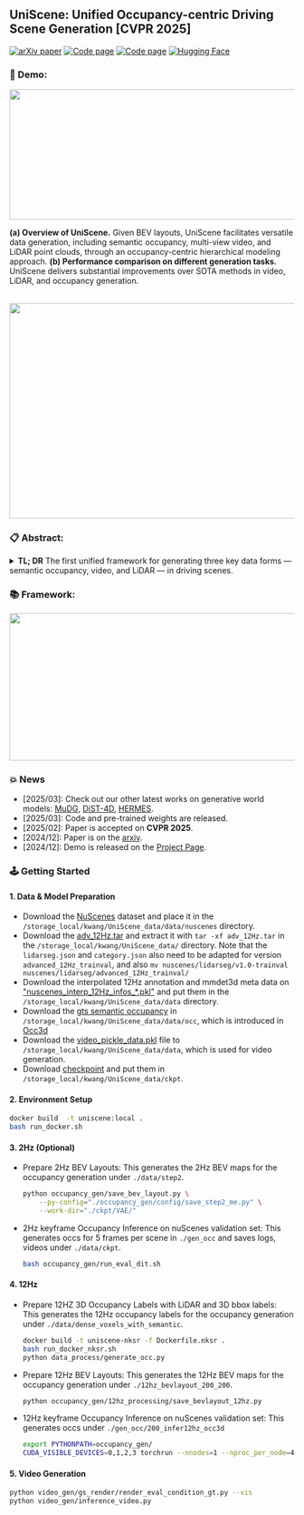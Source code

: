 ## UniScene: Unified Occupancy-centric Driving Scene Generation [CVPR 2025]



 [![arXiv paper](https://img.shields.io/badge/arXiv%20%2B%20supp-2412.05435-purple)](https://arxiv.org/abs/2412.05435) 
[![Code page](https://img.shields.io/badge/Project%20Page-UniScene-red)](https://arlo0o.github.io/uniscene/)
[![Code page](https://img.shields.io/badge/PDF%20File-UniScene-green)](./assets/UniScene-arxiv.pdf)
[![Hugging Face](https://huggingface.co/datasets/huggingface/badges/resolve/main/model-on-hf-md.svg)](https://huggingface.co/Arlolo0/UniScene/tree/main) 

### 🎯 Demo:
<div align=center><img width="960" height="230" src="./assets/teaser_fig1.png"/></div>

**(a) Overview of UniScene.** Given BEV layouts, UniScene facilitates versatile data generation, including semantic occupancy, multi-view video, and LiDAR point clouds, through an occupancy-centric hierarchical modeling approach. **(b) Performance comparison on different generation tasks.** UniScene delivers substantial improvements over SOTA methods in video, LiDAR, and occupancy generation.



<!-- <div align=center><img width="960" height="470" src="./assets/teaser_fig1_b.png"/></div>
 Versatile generation ability of UniScene.  -->

<br>

<div align=center><img width="640" height="380" src="./assets/demo.gif"/></div>



### 📋 Abstract:
<details>
<summary><b>TL; DR</b>  The first unified framework for generating three key data forms — semantic occupancy, video, and LiDAR — in driving scenes. </summary>

Generating high-fidelity, controllable, and annotated training data is critical for autonomous driving. Existing methods typically generate a single data form directly from a coarse scene layout, which not only fails to output rich data forms required for diverse downstream tasks but also struggles to model the direct layout-to-data distribution. In this paper, we introduce UniScene, the first unified framework for generating three key data forms — semantic occupancy, video, and LiDAR — in driving scenes. UniScene employs a progressive generation process that decomposes the complex task of scene generation into two hierarchical steps: (a) first generating semantic occupancy from a customized scene layout as a meta scene representation rich in both semantic and geometric information, and then (b) conditioned on occupancy, generating video and LiDAR data, respectively, with two novel transfer strategies of Gaussian-based Joint Rendering and Prior-guided Sparse Modeling. This occupancy-centric approach reduces the generation burden, especially for intricate scenes, while providing detailed intermediate representations for the subsequent generation stages. Extensive experiments demonstrate that UniScene outperforms previous SOTAs in the occupancy, video, and LiDAR generation, which also indeed benefits downstream driving tasks.
</details>

### 📚 Framework:
<div align=center><img width="940" height="260" src="./assets/overall.png"/></div>

 

### 💥 News
- [2025/03]: Check out our other latest works on generative world models: [MuDG](https://github.com/heiheishuang/MuDG), [DiST-4D](https://royalmelon0505.github.io/DiST-4D/), [HERMES](https://lmd0311.github.io/HERMES/).
- [2025/03]: Code and pre-trained weights are released.
- [2025/02]: Paper is accepted on **CVPR 2025**.
- [2024/12]: Paper is on the [arxiv](https://arxiv.org/abs/2412.05435).
- [2024/12]: Demo is released on the [Project Page](https://arlo0o.github.io/uniscene/).



### 🕹️ Getting Started


#### 1. Data & Model Preparation
- Download the [NuScenes](https://www.nuscenes.org/) dataset and place it in the `/storage_local/kwang/UniScene_data/data/nuscenes` directory.
- Download the [adv_12Hz.tar](https://mycuhk-my.sharepoint.com/:u:/g/personal/1155157018_link_cuhk_edu_hk/ESxhblchfaJClyAQ435NE5YBAUb80VTurwPxQbtY9PkIzQ?e=nOaoa1) and extract it with `tar -xf adv_12Hz.tar` in the `/storage_local/kwang/UniScene_data/` directory. Note that the `lidarseg.json` and `category.json` also need to be adapted for version `advanced_12Hz_trainval`, and also `mv nuscenes/lidarseg/v1.0-trainval nuscenes/lidarseg/advanced_12Hz_trainval/`
- Download the interpolated 12Hz annotation and mmdet3d meta data on ["nuscenes_interp_12Hz_infos_*.pkl"](https://mycuhk-my.sharepoint.com/:u:/g/personal/1155157018_link_cuhk_edu_hk/EXunN1j0OmNLtaPoh2VrkgQBGpyXiMlltuCX5GBuYc00YQ?e=bVI9AC) and put them in the `/storage_local/kwang/UniScene_data/data` directory.
- Download the [gts semantic occupancy](https://drive.google.com/file/d/17HubGsfioQr1d_39VwVPXelobAFo4Xqh/view?usp=drive_link) in `/storage_local/kwang/UniScene_data/data/occ`, which is introduced in [Occ3d](https://github.com/Tsinghua-MARS-Lab/Occ3D)
- Download the [video_pickle_data.pkl](https://nbeitech-my.sharepoint.com/personal/bli_eitech_edu_cn/_layouts/15/onedrive.aspx?id=%2Fpersonal%2Fbli%5Feitech%5Fedu%5Fcn%2FDocuments%2Fdata%2Funiscene%2Fvideo%5Fpickle%5Fdata%2Epkl&parent=%2Fpersonal%2Fbli%5Feitech%5Fedu%5Fcn%2FDocuments%2Fdata%2Funiscene&ga=1) file to `/storage_local/kwang/UniScene_data/data`, which is used for video generation.
- Download [checkpoint](https://nbeitech-my.sharepoint.com/:f:/g/personal/bli_eitech_edu_cn/EpYIjg5_l2VFoYJd2vZcl9wBFeVQV1XI_NPQQhXOB-wUqQ?e=I3vmYQ) and put them in `/storage_local/kwang/UniScene_data/ckpt`.

#### 2. Environment Setup

```bash
docker build  -t uniscene:local .
bash run_docker.sh
```

#### 3. 2Hz (Optional)
- Prepare 2Hz BEV Layouts: This generates the 2Hz BEV maps for the occupancy generation under `./data/step2`.

    ```bash
    python occupancy_gen/save_bev_layout.py \
        --py-config="./occupancy_gen/config/save_step2_me.py" \
        --work-dir="./ckpt/VAE/"
    ```
- 2Hz keyframe Occupancy Inference on nuScenes validation set: This generates occs for 5 frames per scene in `./gen_occ` and saves logs, videos under `./data/ckpt`.

    ```bash
    bash occupancy_gen/run_eval_dit.sh
    ```

#### 4. 12Hz
- Prepare 12HZ 3D Occupancy Labels with LiDAR and 3D bbox labels: This generates the 12Hz occupancy labels for the occupancy generation under `./data/dense_voxels_with_semantic`.

    ```bash
    docker build -t uniscene-nksr -f Dockerfile.nksr .
    bash run_docker_nksr.sh
    python data_process/generate_occ.py
    ```
- Prepare 12Hz BEV Layouts: This generates the 12Hz BEV maps for the occupancy generation under `./12hz_bevlayout_200_200`.

    ```bash
    python occupancy_gen/12hz_processing/save_bevlayout_12hz.py
    ```
- 12Hz keyframe Occupancy Inference on nuScenes validation set: This generates occs under `./gen_occ/200_infer12hz_occ3d`

    ```bash
    export PYTHONPATH=occupancy_gen/
    CUDA_VISIBLE_DEVICES=0,1,2,3 torchrun --nnodes=1 --nproc_per_node=4 occupancy_gen/12hz_processing/eval_12hz_with_occ3d.py --vis
    ```

#### 5. Video Generation

```bash
python video_gen/gs_render/render_eval_condition_gt.py --vis
python video_gen/inference_video.py
```